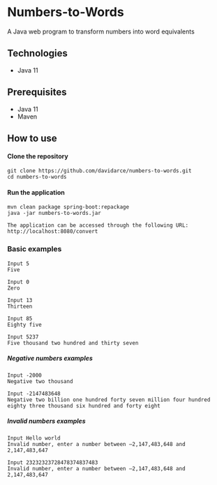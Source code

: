 # Numbers-to-Words
A Java web program to transform numbers into word equivalents

## Technologies
- Java 11

## Prerequisites
- Java 11
- Maven

## How to use

#### Clone the repository
```
git clone https://github.com/davidarce/numbers-to-words.git   
cd numbers-to-words
```

#### Run the application
```
mvn clean package spring-boot:repackage
java -jar numbers-to-words.jar

The application can be accessed through the following URL:
http://localhost:8080/convert
```
### Basic examples

```
Input 5
Five
```

```
Input 0
Zero
```

```
Input 13
Thirteen
```

```
Input 85
Eighty five
```

```
Input 5237
Five thousand two hundred and thirty seven
```

##### Negative numbers examples

```
Input -2000
Negative two thousand
```

```
Input -2147483648
Negative two billion one hundred forty seven million four hundred eighty three thousand six hundred and forty eight
```

##### Invalid numbers examples

```
Input Hello world
Invalid number, enter a number between –2,147,483,648 and 2,147,483,647
```

```
Input 23232323728478374837483
Invalid number, enter a number between –2,147,483,648 and 2,147,483,647
```




